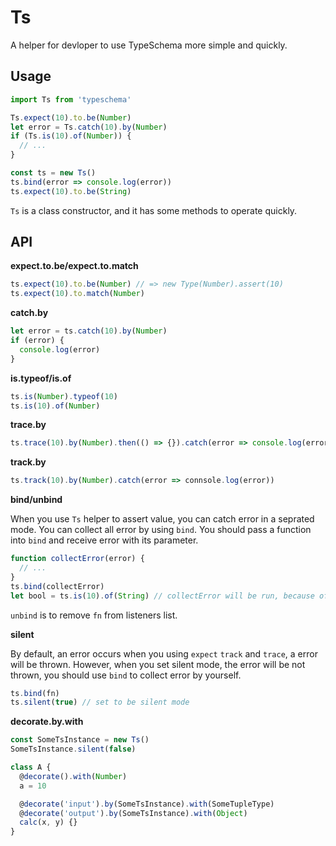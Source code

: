 # Ts

A helper for devloper to use TypeSchema more simple and quickly.

## Usage

```js
import Ts from 'typeschema'

Ts.expect(10).to.be(Number)
let error = Ts.catch(10).by(Number)
if (Ts.is(10).of(Number)) {
  // ...
}

const ts = new Ts()
ts.bind(error => console.log(error))
ts.expect(10).to.be(String)
```

`Ts` is a class constructor, and it has some methods to operate quickly.

## API

**expect.to.be/expect.to.match**

```js
ts.expect(10).to.be(Number) // => new Type(Number).assert(10)
ts.expect(10).to.match(Number)
```

**catch.by**

```js
let error = ts.catch(10).by(Number)
if (error) {
  console.log(error)
}
```

**is.typeof/is.of**

```js
ts.is(Number).typeof(10)
ts.is(10).of(Number)
```

**trace.by**

```js
ts.trace(10).by(Number).then(() => {}).catch(error => console.log(error))
```

**track.by**

```js
ts.track(10).by(Number).catch(error => connsole.log(error))
```

**bind/unbind**

When you use `Ts` helper to assert value, you can catch error in a seprated mode.
You can collect all error by using `bind`.
You should pass a function into `bind` and receive error with its parameter.

```js
function collectError(error) {
  // ...
}
ts.bind(collectError)
let bool = ts.is(10).of(String) // collectError will be run, because of checking fail
```

`unbind` is to remove `fn` from listeners list.

**silent**

By default, an error occurs when you using `expect` `track` and `trace`, a error will be thrown. However, when you set silent mode, the error will be not thrown, you should use `bind` to collect error by yourself.

```js
ts.bind(fn)
ts.silent(true) // set to be silent mode
```

**decorate.by.with**

```js
const SomeTsInstance = new Ts()
SomeTsInstance.silent(false)

class A {
  @decorate().with(Number)
  a = 10

  @decorate('input').by(SomeTsInstance).with(SomeTupleType)
  @decorate('output').by(SomeTsInstance).with(Object)
  calc(x, y) {}
}
```
